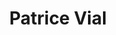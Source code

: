 ---
title: "Patrice Vial"
url: /vienne/patrice-vial-rue-du-colonel-arnaud-beltrame/
shop: coiffeur
---